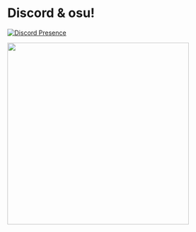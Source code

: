 # Discord & osu!

[![Discord Presence](https://lanyard.cnrad.dev/api/1096083876381728838)](https://discord.com/users/1096083876381728838)

<a href="https://osu.ppy.sh/users/AutumnVN"><img src="https://osu-sig.vercel.app/card?user=bmhien&mode=mania&lang=en&blur=100&animation=true&hue=306" width="410"></a></p>
